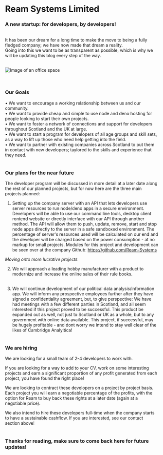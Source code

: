 # Ream Systems Limited #

### A new startup: for developers, by developers! ###

<br> It has been our dream for a long time to make the move to being a fully fledged company; we have now made that dream a reality.<br>
Going into this we want to be as transparent as possible, which is why we will be updating this blog every step of the way. <br><br>


![Image of an office space](https://ream.systems/blog/first_post/images/logo.png)

<br>

### Our Goals ###

•  We want to encourage a working relationship between us and our community. <br>
•  We want to provide cheap and simple to use node and deno hosting for people looking to start their own projects. <br>
•  We want to foster a network of connections and support for developers throughout Scotland and the UK at large. <br>
•  We want to start a program for developers of all age groups and skill sets, as a way to lift up those who need help getting into the field. <br>
•  We want to partner with existing companies across Scotland to put them in contact with new developers; taylored to the skills and experience that they need. <br><br>


### Our plans for the near future ###
The developer program will be discussed in more detail at a later date along the rest of our planned projects, but for now here are the three main projects planned:<br>

1. Setting up the company server with an API that lets developers use server resources to run node/deno apps in a secure environment. 
Developers will be able to use our command line tools, desktop client rontend website or directly interface with our API through another method.
The API will allow them to push, update, remove, start and stop node apps directly to the server in a safe sandboxed environment. 
The percentage of server's resources used will be calculated on our end and the developer will be charged based on the power consumption - at no markup for small projects.
Modules for this project and development can be seen over at the company Github: https://github.com/Ream-Systems <br>

_Moving onto more lucrative projects_ <br>

2. We will approach a leading hobby manufacturer with a product to modernize and increase the online sales of their rule books. <br><br>

3. We will continue development of our political data analysis/information app. We will inform any prospective employees further after they have signed a confidentiality agreement, but, to give perspective: We have had meetings with a few different parties in Scotland, and all seem interested if this project proved to be successful. This product be expanded out as well, not just to Scotland or UK as a whole, but to any government with online data available. 
This project, if successful, may be hugely profitable - and dont worry we intend to stay well clear of the likes of Cambridge Analyitica! <br> <br>


### We are hiring ###

We are looking for a small team of 2-4 developers to work with. <br>

If you are looking for a way to add to your CV, work on some interesting projects and earn a significant proportion of any profit generated from each project, you have found the right place! <br>

We are looking to contract these developers on a project by project basis. Each project you will earn a negotiable percentage of the profits, with the option for Ream to buy back these rights at a later date (again at a negotiable price). <br>

We also intend to hire these developers full-time when the company starts to have a sustainable cashflow. If you are interested, see our contact section above! <br><br>


### Thanks for reading, make sure to come back here for future updates! ###

